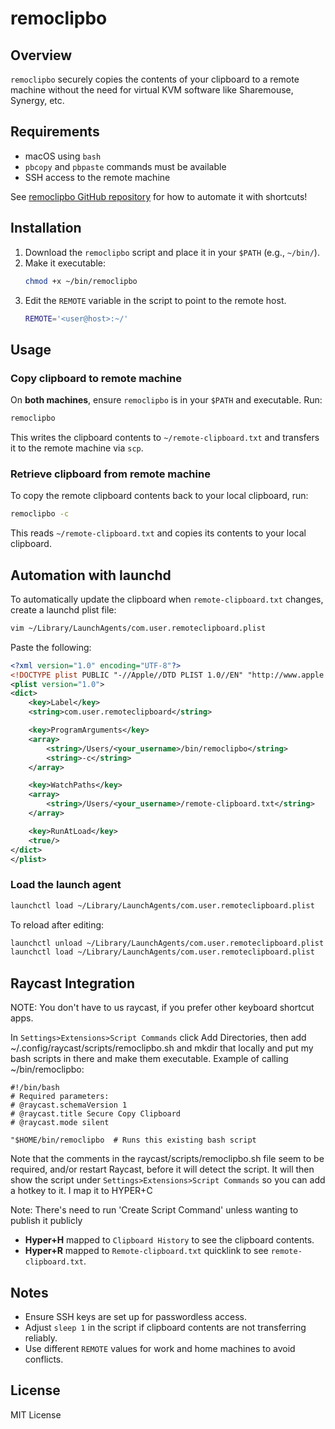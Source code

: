 # remoclipbo

## Overview

`remoclipbo` securely copies the contents of your clipboard to a remote machine without the need for virtual KVM software like Sharemouse, Synergy, etc.

## Requirements

- macOS using `bash`
- `pbcopy` and `pbpaste` commands must be available
- SSH access to the remote machine

See [remoclipbo GitHub repository](https://github.com/rkulla/remoclipbo) for how to automate it with shortcuts!

## Installation

1. Download the `remoclipbo` script and place it in your `$PATH` (e.g., `~/bin/`).
2. Make it executable:
   ```bash
   chmod +x ~/bin/remoclipbo
   ```
3. Edit the `REMOTE` variable in the script to point to the remote host.
   ```bash
   REMOTE='<user@host>:~/'
   ```

## Usage

### Copy clipboard to remote machine

On **both machines**, ensure `remoclipbo` is in your `$PATH` and executable.
Run:

```bash
remoclipbo
```

This writes the clipboard contents to `~/remote-clipboard.txt` and transfers it to the remote machine via `scp`.

### Retrieve clipboard from remote machine

To copy the remote clipboard contents back to your local clipboard, run:

```bash
remoclipbo -c
```

This reads `~/remote-clipboard.txt` and copies its contents to your local clipboard.

## Automation with launchd

To automatically update the clipboard when `remote-clipboard.txt` changes, create a launchd plist file:

```bash
vim ~/Library/LaunchAgents/com.user.remoteclipboard.plist
```

Paste the following:

```xml
<?xml version="1.0" encoding="UTF-8"?>
<!DOCTYPE plist PUBLIC "-//Apple//DTD PLIST 1.0//EN" "http://www.apple.com/DTDs/PropertyList-1.0.dtd">
<plist version="1.0">
<dict>
    <key>Label</key>
    <string>com.user.remoteclipboard</string>

    <key>ProgramArguments</key>
    <array>
        <string>/Users/<your_username>/bin/remoclipbo</string>
        <string>-c</string>
    </array>

    <key>WatchPaths</key>
    <array>
        <string>/Users/<your_username>/remote-clipboard.txt</string>
    </array>

    <key>RunAtLoad</key>
    <true/>
</dict>
</plist>
```

### Load the launch agent

```bash
launchctl load ~/Library/LaunchAgents/com.user.remoteclipboard.plist
```

To reload after editing:

```bash
launchctl unload ~/Library/LaunchAgents/com.user.remoteclipboard.plist
launchctl load ~/Library/LaunchAgents/com.user.remoteclipboard.plist
```

## Raycast Integration

NOTE: You don't have to us raycast, if you prefer other keyboard shortcut apps.

In `Settings>Extensions>Script Commands` click Add Directories, then add ~/.config/raycast/scripts/remoclipbo.sh and mkdir that locally and put my bash scripts in there and make them executable. Example of calling ~/bin/remoclipbo:

    #!/bin/bash
    # Required parameters:
    # @raycast.schemaVersion 1
    # @raycast.title Secure Copy Clipboard
    # @raycast.mode silent

    "$HOME/bin/remoclipbo  # Runs this existing bash script 

Note that the comments in the raycast/scripts/remoclipbo.sh file seem to be required, and/or restart Raycast, before it will detect the script. It will then show the script under `Settings>Extensions>Script Commands` so you can add a hotkey to it. I map it to HYPER+C

Note: There's need to run 'Create Script Command' unless wanting to publish it publicly


- **Hyper+H** mapped to `Clipboard History` to see the clipboard contents.
- **Hyper+R** mapped to `Remote-clipboard.txt` quicklink to see `remote-clipboard.txt`.

## Notes

- Ensure SSH keys are set up for passwordless access.
- Adjust `sleep 1` in the script if clipboard contents are not transferring reliably.
- Use different `REMOTE` values for work and home machines to avoid conflicts.

## License

MIT License


